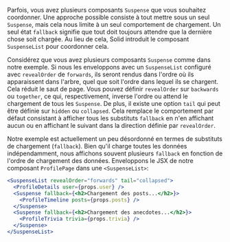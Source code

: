 Parfois, vous avez plusieurs composants `Suspense` que vous souhaitez coordonner. Une approche possible consiste à tout mettre sous un seul `Suspense`, mais cela nous limite à un seul comportement de chargement. Un seul état `fallback` signifie que tout doit toujours attendre que la dernière chose soit chargée. Au lieu de cela, Solid introduit le composant `SuspenseList` pour coordonner cela.

Considérez que vous avez plusieurs composants `Suspense` comme dans notre exemple. Si nous les enveloppons avec un `SuspenseList` configuré avec `revealOrder` de `forwards`, ils seront rendus dans l'ordre où ils apparaissent dans l'arbre, quel que soit l'ordre dans lequel ils se chargent. Cela réduit le saut de page. Vous pouvez définir `revealOrder` sur `backwards` ou `together`, ce qui, respectivement, inverse l'ordre ou attend le chargement de tous les `Suspense`. De plus, il existe une option `tail` qui peut être définie sur `hidden` ou `collapsed`. Cela remplace le comportement par défaut consistant à afficher tous les substituts `fallback` en n'en affichant aucun ou en affichant le suivant dans la direction définie par `revealOrder`.

Notre exemple est actuellement un peu désordonné en termes de substituts de chargement (`fallback`). Bien qu'il charge toutes les données indépendamment, nous affichons souvent plusieurs `fallback` en fonction de l'ordre de chargement des données. Enveloppons le JSX de notre composant `ProfilePage` dans une `<SuspenseList>`:

```jsx
<SuspenseList revealOrder="forwards" tail="collapsed">
  <ProfileDetails user={props.user} />
  <Suspense fallback={<h2>Chargement des posts...</h2>}>
    <ProfileTimeline posts={props.posts} />
  </Suspense>
  <Suspense fallback={<h2>Chargement des anecdotes...</h2>}>
    <ProfileTrivia trivia={props.trivia} />
  </Suspense>
</SuspenseList>
```
